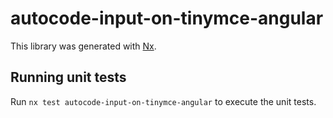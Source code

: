 # autocode-input-on-tinymce-angular

This library was generated with [Nx](https://nx.dev).

## Running unit tests

Run `nx test autocode-input-on-tinymce-angular` to execute the unit tests.
